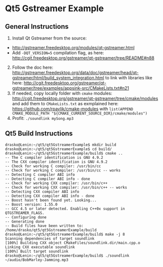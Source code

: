 # Qt5 Gstreamer Example
## General Instructions
1. Install Qt Gstreamer from the source:
  - http://gstreamer.freedesktop.org/modules/qt-gstreamer.html
  - Add `-DQT_VERSION=5` compilation flag, as here: http://cgit.freedesktop.org/gstreamer/qt-gstreamer/tree/README#n88
2. Follow the doc here: http://gstreamer.freedesktop.org/data/doc/gstreamer/head/qt-gstreamer/html/build_system_integration.html to link with libraries like here: http://cgit.freedesktop.org/gstreamer/qt-gstreamer/tree/examples/appsink-src/CMakeLists.txt#n21
3. If needed, copy locally folder with `cmake` modules: http://cgit.freedesktop.org/gstreamer/qt-gstreamer/tree/cmake/modules and add them to `CMakeLists.txt` as exmplained here: https://github.com/rpavlik/cmake-modules with `list(APPEND CMAKE_MODULE_PATH "${CMAKE_CURRENT_SOURCE_DIR}/cmake/modules")`
4. Profit: `./soundlink mySong.mp3`

## Qt5 Build Instructions
```
drasko@Lenin:~/qt5/qt5GstreamerExample$ mkdir build
drasko@Lenin:~/qt5/qt5GstreamerExample$ cd build/
drasko@Lenin:~/qt5/qt5GstreamerExample/build$ cmake ..
-- The C compiler identification is GNU 4.9.2
-- The CXX compiler identification is GNU 4.9.2
-- Check for working C compiler: /usr/bin/cc
-- Check for working C compiler: /usr/bin/cc -- works
-- Detecting C compiler ABI info
-- Detecting C compiler ABI info - done
-- Check for working CXX compiler: /usr/bin/c++
-- Check for working CXX compiler: /usr/bin/c++ -- works
-- Detecting CXX compiler ABI info
-- Detecting CXX compiler ABI info - done
-- Boost hasn't been found yet. Looking...
-- Boost version: 1.55.0
-- GCC 4.5 or later detected. Enabling C++0x support in QTGSTREAMER_FLAGS.
-- Configuring done
-- Generating done
-- Build files have been written to: /home/drasko/qt5/qt5GstreamerExample/build
drasko@Lenin:~/qt5/qt5GstreamerExample/build$ make -j 8
Scanning dependencies of target soundlink
[100%] Building CXX object CMakeFiles/soundlink.dir/main.cpp.o
Linking CXX executable soundlink
[100%] Built target soundlink
drasko@Lenin:~/qt5/qt5GstreamerExample/build$ ./soundlink ~/audio/BobMarley-Jamming.mp3 
```
